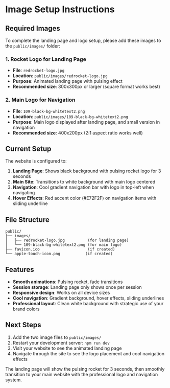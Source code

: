 # Image Setup Instructions

## Required Images

To complete the landing page and logo setup, please add these images to the `public/images/` folder:

### 1. Rocket Logo for Landing Page
- **File**: `redrocket-logo.jpg`
- **Location**: `public/images/redrocket-logo.jpg`
- **Purpose**: Animated landing page with pulsing effect
- **Recommended size**: 300x300px or larger (square format works best)

### 2. Main Logo for Navigation
- **File**: `109-black-bg-whitetext2.png`
- **Location**: `public/images/109-black-bg-whitetext2.png`
- **Purpose**: Main logo displayed after landing page, and small version in navigation
- **Recommended size**: 400x200px (2:1 aspect ratio works well)

## Current Setup

The website is configured to:

1. **Landing Page**: Shows black background with pulsing rocket logo for 3 seconds
2. **Main Site**: Transitions to white background with main logo centered
3. **Navigation**: Cool gradient navigation bar with logo in top-left when navigating
4. **Hover Effects**: Red accent color (#E72F2F) on navigation items with sliding underline

## File Structure

```
public/
├── images/
│   ├── redrocket-logo.jpg          (for landing page)
│   └── 109-black-bg-whitetext2.png (for main logo)
├── favicon.ico                     (if created)
└── apple-touch-icon.png           (if created)
```

## Features

- **Smooth animations**: Pulsing rocket, fade transitions
- **Session storage**: Landing page only shows once per session
- **Responsive design**: Works on all device sizes
- **Cool navigation**: Gradient background, hover effects, sliding underlines
- **Professional layout**: Clean white background with strategic use of your brand colors

## Next Steps

1. Add the two image files to `public/images/`
2. Restart your development server: `npm run dev`
3. Visit your website to see the animated landing page
4. Navigate through the site to see the logo placement and cool navigation effects

The landing page will show the pulsing rocket for 3 seconds, then smoothly transition to your main website with the professional logo and navigation system.
